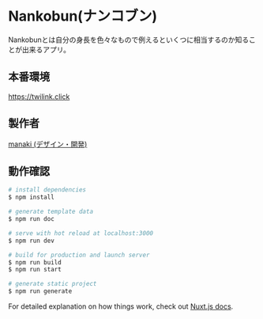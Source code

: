 

# Nankobun(ナンコブン)

Nankobunとは自分の身長を色々なもので例えるといくつに相当するのか知ることが出来るアプリ。

## 本番環境

https://twilink.click


## 製作者

[manaki (デザイン・開発)](https://twitter.com/mikeanakida)  

## 動作確認

```bash
# install dependencies
$ npm install

# generate template data
$ npm run doc

# serve with hot reload at localhost:3000
$ npm run dev

# build for production and launch server
$ npm run build
$ npm run start

# generate static project
$ npm run generate
```
For detailed explanation on how things work, check out [Nuxt.js docs](https://nuxtjs.org).
